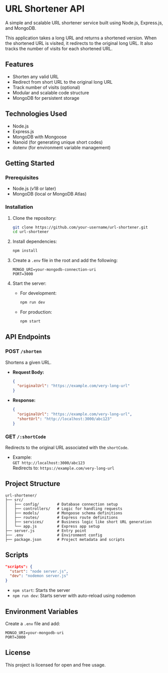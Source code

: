 # URL Shortener API

A simple and scalable URL shortener service built using Node.js, Express.js, and MongoDB.

This application takes a long URL and returns a shortened version. When the shortened URL is visited, it redirects to the original long URL. It also tracks the number of visits for each shortened URL.

## Features

- Shorten any valid URL
- Redirect from short URL to the original long URL
- Track number of visits (optional)
- Modular and scalable code structure
- MongoDB for persistent storage

## Technologies Used

- Node.js
- Express.js
- MongoDB with Mongoose
- Nanoid (for generating unique short codes)
- dotenv (for environment variable management)

## Getting Started

### Prerequisites

- Node.js (v18 or later)
- MongoDB (local or MongoDB Atlas)

### Installation

1. Clone the repository:
   ```bash
   git clone https://github.com/your-username/url-shortener.git
   cd url-shortener
   ```

2. Install dependencies:
   ```bash
   npm install
   ```

3. Create a `.env` file in the root and add the following:
   ```env
   MONGO_URI=your-mongodb-connection-uri
   PORT=3000
   ```

4. Start the server:
   - For development:
     ```bash
     npm run dev
     ```
   - For production:
     ```bash
     npm start
     ```

## API Endpoints

### POST `/shorten`

Shortens a given URL.

- **Request Body:**
  ```json
  {
    "originalUrl": "https://example.com/very-long-url"
  }
  ```

- **Response:**
  ```json
  {
    "originalUrl": "https://example.com/very-long-url",
    "shortUrl": "http://localhost:3000/abc123"
  }
  ```

### GET `/:shortCode`

Redirects to the original URL associated with the `shortCode`.

- Example:  
  `GET http://localhost:3000/abc123`  
  Redirects to: `https://example.com/very-long-url`

## Project Structure

```
url-shortener/
├── src/
│   ├── config/        # Database connection setup
│   ├── controllers/   # Logic for handling requests
│   ├── models/        # Mongoose schema definitions
│   ├── routes/        # Express route definitions
│   ├── services/      # Business logic like short URL generation
│   └── app.js         # Express app setup
├── server.js          # Entry point
├── .env               # Environment config
├── package.json       # Project metadata and scripts
```

## Scripts

```json
"scripts": {
  "start": "node server.js",
  "dev": "nodemon server.js"
}
```

- `npm start`: Starts the server
- `npm run dev`: Starts server with auto-reload using nodemon

## Environment Variables

Create a `.env` file and add:

```
MONGO_URI=your-mongodb-uri
PORT=3000
```

## License

This project is licensed for open and free usage.
